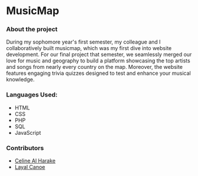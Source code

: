# MusicMap

### About the project
During my sophomore year's first semester, my colleague and I collaboratively built musicmap, which was my first dive into website development. For our final project that semester, we seamlessly merged our love for music and geography to build a platform showcasing the top artists and songs from nearly every country on the map. Moreover, the website features engaging trivia quizzes designed to test and enhance your musical knowledge.

### Languages Used:
- HTML
- CSS
- PHP
- SQL
- JavaScript

### Contributors
- [Celine Al Harake](https://github.com/CelineHarakee)
- [Layal Canoe](https://github.com/layalcanoe)
